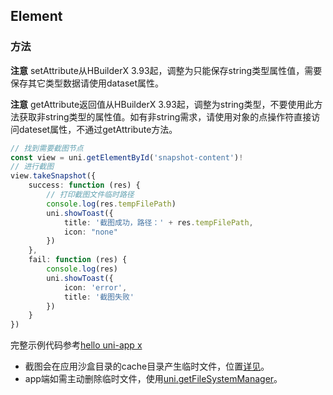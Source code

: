 ## Element

<!-- CUSTOMTYPEJSON.Element.description -->

<!-- CUSTOMTYPEJSON.Element.extends -->

<!-- CUSTOMTYPEJSON.Element.param -->

### 方法
<!-- CUSTOMTYPEJSON.Element.methods.getNodeId.name -->

<!-- CUSTOMTYPEJSON.Element.methods.getNodeId.description -->

<!-- CUSTOMTYPEJSON.Element.methods.getNodeId.param -->

<!-- CUSTOMTYPEJSON.Element.methods.getNodeId.returnValue -->

<!-- CUSTOMTYPEJSON.Element.methods.getNodeId.compatibility -->

<!-- CUSTOMTYPEJSON.Element.methods.getNodeId.tutorial -->

<!-- CUSTOMTYPEJSON.Element.methods.appendChild.name -->

<!-- CUSTOMTYPEJSON.Element.methods.appendChild.description -->

<!-- CUSTOMTYPEJSON.Element.methods.appendChild.param -->

<!-- CUSTOMTYPEJSON.Element.methods.appendChild.returnValue -->

<!-- CUSTOMTYPEJSON.Element.methods.appendChild.compatibility -->

<!-- CUSTOMTYPEJSON.Element.methods.appendChild.tutorial -->

<!-- CUSTOMTYPEJSON.Element.methods.insertBefore.name -->

<!-- CUSTOMTYPEJSON.Element.methods.insertBefore.description -->

<!-- CUSTOMTYPEJSON.Element.methods.insertBefore.param -->

<!-- CUSTOMTYPEJSON.Element.methods.insertBefore.returnValue -->

<!-- CUSTOMTYPEJSON.Element.methods.insertBefore.compatibility -->

<!-- CUSTOMTYPEJSON.Element.methods.insertBefore.tutorial -->

<!-- CUSTOMTYPEJSON.Element.methods.setAttribute.name -->

<!-- CUSTOMTYPEJSON.Element.methods.setAttribute.description -->

**注意**
setAttribute从HBuilderX 3.93起，调整为只能保存string类型属性值，需要保存其它类型数据请使用dataset属性。

<!-- CUSTOMTYPEJSON.Element.methods.setAttribute.param -->

<!-- CUSTOMTYPEJSON.Element.methods.setAttribute.returnValue -->

<!-- CUSTOMTYPEJSON.Element.methods.setAttribute.compatibility -->

<!-- CUSTOMTYPEJSON.Element.methods.setAttribute.tutorial -->

<!-- CUSTOMTYPEJSON.Element.methods.getAttribute.name -->

<!-- CUSTOMTYPEJSON.Element.methods.getAttribute.description -->

**注意**
getAttribute返回值从HBuilderX 3.93起，调整为string类型，不要使用此方法获取非string类型的属性值。如有非string需求，请使用对象的点操作符直接访问dateset属性，不通过getAttribute方法。

<!-- CUSTOMTYPEJSON.Element.methods.getAttribute.param -->

<!-- CUSTOMTYPEJSON.Element.methods.getAttribute.returnValue -->

<!-- CUSTOMTYPEJSON.Element.methods.getAttribute.compatibility -->

<!-- CUSTOMTYPEJSON.Element.methods.getAttribute.tutorial -->

<!-- CUSTOMTYPEJSON.Element.methods.hasAttribute.name -->

<!-- CUSTOMTYPEJSON.Element.methods.hasAttribute.description -->

<!-- CUSTOMTYPEJSON.Element.methods.hasAttribute.param -->

<!-- CUSTOMTYPEJSON.Element.methods.hasAttribute.returnValue -->

<!-- CUSTOMTYPEJSON.Element.methods.hasAttribute.compatibility -->

<!-- CUSTOMTYPEJSON.Element.methods.hasAttribute.tutorial -->

<!-- CUSTOMTYPEJSON.Element.methods.removeAttribute.name -->

<!-- CUSTOMTYPEJSON.Element.methods.removeAttribute.description -->

<!-- CUSTOMTYPEJSON.Element.methods.removeAttribute.param -->

<!-- CUSTOMTYPEJSON.Element.methods.removeAttribute.returnValue -->

<!-- CUSTOMTYPEJSON.Element.methods.removeAttribute.compatibility -->

<!-- CUSTOMTYPEJSON.Element.methods.removeAttribute.tutorial -->

<!-- CUSTOMTYPEJSON.Element.methods.getBoundingClientRect.name -->

<!-- CUSTOMTYPEJSON.Element.methods.getBoundingClientRect.description -->

<!-- CUSTOMTYPEJSON.Element.methods.getBoundingClientRect.param -->

<!-- CUSTOMTYPEJSON.Element.methods.getBoundingClientRect.returnValue -->

<!-- CUSTOMTYPEJSON.Element.methods.getBoundingClientRect.compatibility -->

<!-- CUSTOMTYPEJSON.Element.methods.getBoundingClientRect.tutorial -->

<!-- CUSTOMTYPEJSON.Element.methods.getDrawableContext.name -->

<!-- CUSTOMTYPEJSON.Element.methods.getDrawableContext.description -->

<!-- CUSTOMTYPEJSON.Element.methods.getDrawableContext.param -->

<!-- CUSTOMTYPEJSON.Element.methods.getDrawableContext.returnValue -->

<!-- CUSTOMTYPEJSON.Element.methods.getDrawableContext.compatibility -->

<!-- CUSTOMTYPEJSON.Element.methods.getDrawableContext.tutorial -->

<!-- CUSTOMTYPEJSON.Element.methods.addEventListener.name -->

<!-- CUSTOMTYPEJSON.Element.methods.addEventListener.description -->

<!-- CUSTOMTYPEJSON.Element.methods.addEventListener.param -->

<!-- CUSTOMTYPEJSON.Element.methods.addEventListener.returnValue -->

<!-- CUSTOMTYPEJSON.Element.methods.addEventListener.compatibility -->

<!-- CUSTOMTYPEJSON.Element.methods.addEventListener.tutorial -->

<!-- CUSTOMTYPEJSON.Element.methods.removeEventListener.name -->

<!-- CUSTOMTYPEJSON.Element.methods.removeEventListener.description -->

<!-- CUSTOMTYPEJSON.Element.methods.removeEventListener.param -->

<!-- CUSTOMTYPEJSON.Element.methods.removeEventListener.returnValue -->

<!-- CUSTOMTYPEJSON.Element.methods.removeEventListener.compatibility -->

<!-- CUSTOMTYPEJSON.Element.methods.removeEventListener.tutorial -->

<!-- CUSTOMTYPEJSON.Element.methods.removeChild.name -->

<!-- CUSTOMTYPEJSON.Element.methods.removeChild.description -->

<!-- CUSTOMTYPEJSON.Element.methods.removeChild.param -->

<!-- CUSTOMTYPEJSON.Element.methods.removeChild.returnValue -->

<!-- CUSTOMTYPEJSON.Element.methods.removeChild.compatibility -->

<!-- CUSTOMTYPEJSON.Element.methods.removeChild.tutorial -->

<!-- CUSTOMTYPEJSON.Element.methods.remove.name -->

<!-- CUSTOMTYPEJSON.Element.methods.remove.description -->

<!-- CUSTOMTYPEJSON.Element.methods.remove.param -->

<!-- CUSTOMTYPEJSON.Element.methods.remove.returnValue -->

<!-- CUSTOMTYPEJSON.Element.methods.remove.compatibility -->

<!-- CUSTOMTYPEJSON.Element.methods.remove.tutorial -->

<!-- CUSTOMTYPEJSON.Element.methods.dispatchEvent.name -->

<!-- CUSTOMTYPEJSON.Element.methods.dispatchEvent.description -->

<!-- CUSTOMTYPEJSON.Element.methods.dispatchEvent.param -->

<!-- CUSTOMTYPEJSON.Element.methods.dispatchEvent.returnValue -->

<!-- CUSTOMTYPEJSON.Element.methods.dispatchEvent.compatibility -->

<!-- CUSTOMTYPEJSON.Element.methods.dispatchEvent.tutorial -->

<!-- CUSTOMTYPEJSON.Element.methods.scrollTo.name -->

<!-- CUSTOMTYPEJSON.Element.methods.scrollTo.description -->

<!-- CUSTOMTYPEJSON.Element.methods.scrollTo.param -->

<!-- CUSTOMTYPEJSON.Element.methods.scrollTo.returnValue -->

<!-- CUSTOMTYPEJSON.Element.methods.scrollTo.compatibility -->

<!-- CUSTOMTYPEJSON.Element.methods.scrollTo.tutorial -->

<!-- CUSTOMTYPEJSON.Element.methods.scrollBy.name -->

<!-- CUSTOMTYPEJSON.Element.methods.scrollBy.description -->

<!-- CUSTOMTYPEJSON.Element.methods.scrollBy.param -->

<!-- CUSTOMTYPEJSON.Element.methods.scrollBy.returnValue -->

<!-- CUSTOMTYPEJSON.Element.methods.scrollBy.compatibility -->

<!-- CUSTOMTYPEJSON.Element.methods.scrollBy.tutorial -->

<!-- CUSTOMTYPEJSON.Element.methods.focus.name -->

<!-- CUSTOMTYPEJSON.Element.methods.focus.description -->

<!-- CUSTOMTYPEJSON.Element.methods.focus.param -->

<!-- CUSTOMTYPEJSON.Element.methods.focus.returnValue -->

<!-- CUSTOMTYPEJSON.Element.methods.focus.compatibility -->

<!-- CUSTOMTYPEJSON.Element.methods.focus.tutorial -->

<!-- CUSTOMTYPEJSON.Element.methods.blur.name -->

<!-- CUSTOMTYPEJSON.Element.methods.blur.description -->

<!-- CUSTOMTYPEJSON.Element.methods.blur.param -->

<!-- CUSTOMTYPEJSON.Element.methods.blur.returnValue -->

<!-- CUSTOMTYPEJSON.Element.methods.blur.compatibility -->

<!-- CUSTOMTYPEJSON.Element.methods.blur.tutorial -->

<!-- CUSTOMTYPEJSON.Element.methods.takeSnapshot.name -->

<!-- CUSTOMTYPEJSON.Element.methods.takeSnapshot.description -->

<!-- CUSTOMTYPEJSON.Element.methods.takeSnapshot.param -->

<!-- CUSTOMTYPEJSON.Element.methods.takeSnapshot.returnValue -->

<!-- CUSTOMTYPEJSON.Element.methods.takeSnapshot.compatibility -->

<!-- CUSTOMTYPEJSON.Element.methods.takeSnapshot.tutorial -->


```ts
// 找到需要截图节点
const view = uni.getElementById('snapshot-content')!
// 进行截图
view.takeSnapshot({
    success: function (res) {
        // 打印截图文件临时路径
        console.log(res.tempFilePath)
        uni.showToast({
            title: '截图成功，路径：' + res.tempFilePath,
            icon: "none"
        })
    },
    fail: function (res) {
        console.log(res)
        uni.showToast({
            icon: 'error',
            title: '截图失败'
        })
    }
})
```

完整示例代码参考[hello uni-app x](https://gitcode.net/dcloud/hello-uni-app-x/-/blob/alpha/pages/API/element-takesnapshot/element-takesnapshot.uvue)

* 截图会在应用沙盒目录的cache目录产生临时文件，位置[详见](file-system-spec.md#cache)。
* app端如需主动删除临时文件，使用[uni.getFileSystemManager](get-file-system-manager.md)。